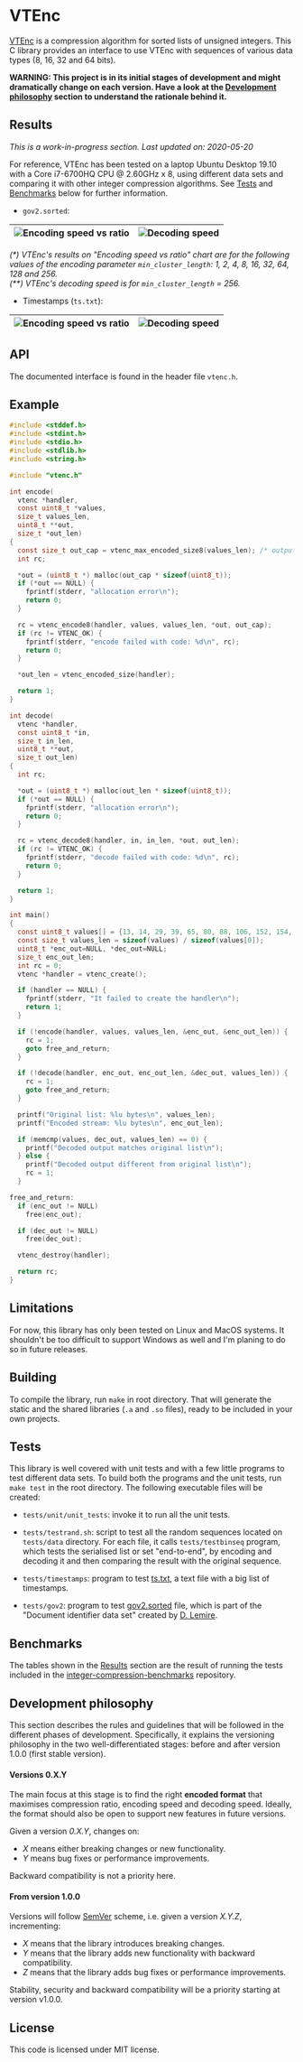 # VTEnc

[VTEnc](https://vteromero.github.io/2019/07/28/vtenc.html) is a compression algorithm for sorted lists of unsigned integers. This C library provides an interface to use VTEnc with sequences of various data types (8, 16, 32 and 64 bits).

**WARNING: This project is in its initial stages of development and might dramatically change on each version. Have a look at the [Development philosophy](https://github.com/vteromero/VTEnc#development-philosophy) section to understand the rationale behind it.**

## Results

*This is a work-in-progress section. Last updated on: 2020-05-20*

For reference, VTEnc has been tested on a laptop Ubuntu Desktop 19.10 with a Core i7-6700HQ CPU @ 2.60GHz x 8, using different data sets and comparing it with other integer compression algorithms. See [Tests](https://github.com/vteromero/VTEnc#tests) and [Benchmarks](https://github.com/vteromero/VTEnc#benchmarks) below for further information.

* `gov2.sorted`:

 | ![Encoding speed vs ratio](doc/images/gov2_enc_speed_vs_ratio.png) | ![Decoding speed](doc/images/gov2_dec_speed.png) |
 |:---:|:---:|

 _(\*) VTEnc's results on "Encoding speed vs ratio" chart are for the following values of the encoding parameter `min_cluster_length`: 1, 2, 4, 8, 16, 32, 64, 128 and 256._  
 _(\*\*) VTEnc's decoding speed is for `min_cluster_length` = 256._

* Timestamps (`ts.txt`):

 | ![Encoding speed vs ratio](doc/images/ts_enc_speed_vs_ratio.png) | ![Decoding speed](doc/images/ts_dec_speed.png) |
 |:---:|:---:|

## API

The documented interface is found in the header file `vtenc.h`.

## Example

```c
#include <stddef.h>
#include <stdint.h>
#include <stdio.h>
#include <stdlib.h>
#include <string.h>

#include "vtenc.h"

int encode(
  vtenc *handler,
  const uint8_t *values,
  size_t values_len,
  uint8_t **out,
  size_t *out_len)
{
  const size_t out_cap = vtenc_max_encoded_size8(values_len); /* output capacity */
  int rc;

  *out = (uint8_t *) malloc(out_cap * sizeof(uint8_t));
  if (*out == NULL) {
    fprintf(stderr, "allocation error\n");
    return 0;
  }

  rc = vtenc_encode8(handler, values, values_len, *out, out_cap);
  if (rc != VTENC_OK) {
    fprintf(stderr, "encode failed with code: %d\n", rc);
    return 0;
  }

  *out_len = vtenc_encoded_size(handler);

  return 1;
}

int decode(
  vtenc *handler,
  const uint8_t *in,
  size_t in_len,
  uint8_t **out,
  size_t out_len)
{
  int rc;

  *out = (uint8_t *) malloc(out_len * sizeof(uint8_t));
  if (*out == NULL) {
    fprintf(stderr, "allocation error\n");
    return 0;
  }

  rc = vtenc_decode8(handler, in, in_len, *out, out_len);
  if (rc != VTENC_OK) {
    fprintf(stderr, "decode failed with code: %d\n", rc);
    return 0;
  }

  return 1;
}

int main()
{
  const uint8_t values[] = {13, 14, 29, 39, 65, 80, 88, 106, 152, 154, 155, 177};
  const size_t values_len = sizeof(values) / sizeof(values[0]);
  uint8_t *enc_out=NULL, *dec_out=NULL;
  size_t enc_out_len;
  int rc = 0;
  vtenc *handler = vtenc_create();

  if (handler == NULL) {
    fprintf(stderr, "It failed to create the handler\n");
    return 1;
  }

  if (!encode(handler, values, values_len, &enc_out, &enc_out_len)) {
    rc = 1;
    goto free_and_return;
  }

  if (!decode(handler, enc_out, enc_out_len, &dec_out, values_len)) {
    rc = 1;
    goto free_and_return;
  }

  printf("Original list: %lu bytes\n", values_len);
  printf("Encoded stream: %lu bytes\n", enc_out_len);

  if (memcmp(values, dec_out, values_len) == 0) {
    printf("Decoded output matches original list\n");
  } else {
    printf("Decoded output different from original list\n");
    rc = 1;
  }

free_and_return:
  if (enc_out != NULL)
    free(enc_out);

  if (dec_out != NULL)
    free(dec_out);

  vtenc_destroy(handler);

  return rc;
}

```

## Limitations

For now, this library has only been tested on Linux and MacOS systems. It shouldn't be too difficult to support Windows as well and I'm planing to do so in future releases.

## Building

To compile the library, run `make` in root directory. That will generate the static and the shared libraries (`.a` and `.so` files), ready to be included in your own projects.

## Tests

This library is well covered with unit tests and with a few little programs to test different data sets. To build both the programs and the unit tests, run `make test` in the root directory. The following executable files will be created:

* `tests/unit/unit_tests`: invoke it to run all the unit tests.

* `tests/testrand.sh`: script to test all the random sequences located on `tests/data` directory. For each file, it calls `tests/testbinseq` program, which tests the serialised list or set "end-to-end", by encoding and decoding it and then comparing the result with the original sequence.

* `tests/timestamps`: program to test [ts.txt](https://github.com/zentures/encoding/tree/master/benchmark/data), a text file with a big list of timestamps.

* `tests/gov2`: program to test [gov2.sorted](https://lemire.me/data/integercompression2014.html) file, which is part of the "Document identifier data set" created by [D. Lemire](https://lemire.me/en/).

## Benchmarks

The tables shown in the [Results](https://github.com/vteromero/VTEnc#results) section are the result of running the tests included in the [integer-compression-benchmarks](https://github.com/vteromero/integer-compression-benchmarks) repository.

## Development philosophy

This section describes the rules and guidelines that will be followed in the different phases of development. Specifically, it explains the versioning philosophy in the two well-differentiated stages: before and after version 1.0.0 (first stable version).

#### Versions 0.X.Y

The main focus at this stage is to find the right **encoded format** that maximises compression ratio, encoding speed and decoding speed. Ideally, the format should also be open to support new features in future versions.

Given a version *0.X.Y*, changes on:

* *X* means either breaking changes or new functionality.
* *Y* means bug fixes or performance improvements.

Backward compatibility is not a priority here.

#### From version 1.0.0

Versions will follow [SemVer](https://semver.org/) scheme, i.e. given a version *X.Y.Z*, incrementing:

* *X* means that the library introduces breaking changes.
* *Y* means that the library adds new functionality with backward compatibility.
* *Z* means that the library adds bug fixes or performance improvements.

Stability, security and backward compatibility will be a priority starting at version v1.0.0.

## License

This code is licensed under MIT license.
